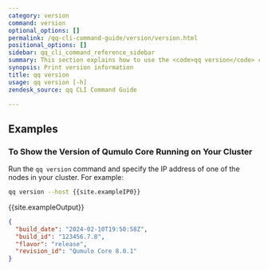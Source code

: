 ```yaml
---
category: version
command: version
optional_options: []
permalink: /qq-cli-command-guide/version/version.html
positional_options: []
sidebar: qq_cli_command_reference_sidebar
summary: This section explains how to use the <code>qq version</code> command.
synopsis: Print version information
title: qq version
usage: qq version [-h]
zendesk_source: qq CLI Command Guide

---
```


## Examples

### To Show the Version of Qumulo Core Running on Your Cluster
Run the `qq version` command and specify the IP address of one of the nodes in your cluster. For example:

```bash
qq version --host {{site.exampleIP0}}
```

{{site.exampleOutput}}

```json
{
  "build_date": "2024-02-10T19:50:58Z",
  "build_id": "123456.7.8",
  "flavor": "release",
  "revision_id": "Qumulo Core 8.0.1"
}
```
